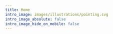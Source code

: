 ```yaml
---
title: Home
intro_image: images/illustrations/pointing.svg
intro_image_absolute: false
intro_image_hide_on_mobile: false
---
```

